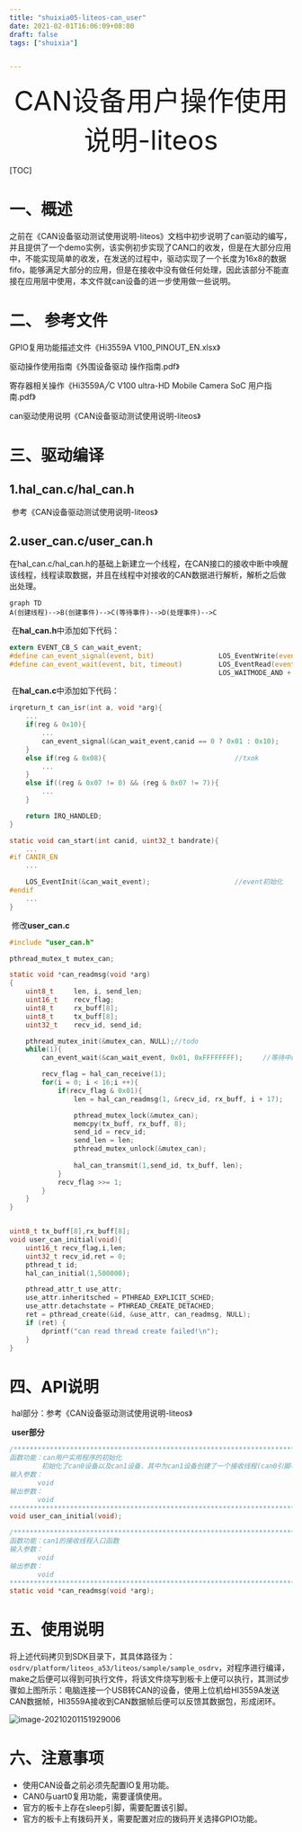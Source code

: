 ```yaml
---
title: "shuixia05-liteos-can_user"
date: 2021-02-01T16:06:09+08:00
draft: false
tags: ["shuixia"]


---
```


<div align = "center" style="font-size:48px">CAN设备用户操作使用说明-liteos</div>

[TOC]

# 一、概述

​		之前在《CAN设备驱动测试使用说明-liteos》文档中初步说明了can驱动的编写，并且提供了一个demo实例，该实例初步实现了CAN口的收发，但是在大部分应用中，不能实现简单的收发，在发送的过程中，驱动实现了一个长度为16x8的数据fifo，能够满足大部分的应用，但是在接收中没有做任何处理，因此该部分不能直接在应用层中使用，本文件就can设备的进一步使用做一些说明。



# 二、 参考文件

GPIO复用功能描述文件《Hi3559A V100_PINOUT_EN.xlsx》

驱动操作使用指南《外围设备驱动 操作指南.pdf》

寄存器相关操作《Hi3559A╱C V100 ultra-HD Mobile Camera SoC 用户指南.pdf》

can驱动使用说明《CAN设备驱动测试使用说明-liteos》



# 三、驱动编译

## 1.hal_can.c/hal_can.h

​		参考《CAN设备驱动测试使用说明-liteos》



## 2.user_can.c/user_can.h

​		在hal_can.c/hal_can.h的基础上新建立一个线程，在CAN接口的接收中断中唤醒该线程，线程读取数据，并且在线程中对接收的CAN数据进行解析，解析之后做出处理。

```mermaid
graph TD
A(创建线程)-->B(创建事件)-->C(等待事件)-->D(处理事件)-->C
```



​		在**hal_can.h**中添加如下代码：

```c
extern EVENT_CB_S can_wait_event;
#define can_event_signal(event, bit)                LOS_EventWrite(event, bit)
#define can_event_wait(event, bit, timeout)         LOS_EventRead(event, bit,\
                                                    LOS_WAITMODE_AND + LOS_WAITMODE_CLR, timeout)
```

​			在**hal_can.c**中添加如下代码：

```c
irqreturn_t can_isr(int a, void *arg){
    ...
    if(reg & 0x10){    
        ...
        can_event_signal(&can_wait_event,canid == 0 ? 0x01 : 0x10);     
    }
    else if(reg & 0x08){                                //txok
        ...  
    }
    else if((reg & 0x07 != 0) && (reg & 0x07 != 7)){
        ...
    }

    return IRQ_HANDLED;
}

static void can_start(int canid, uint32_t bandrate){
    ...
#if CANIR_EN
    ...

    LOS_EventInit(&can_wait_event);             		//event初始化
#endif
    ...
}
```

​		修改**user_can.c**

```c
#include "user_can.h"

pthread_mutex_t mutex_can;

static void *can_readmsg(void *arg)
{
    uint8_t     len, i, send_len;
    uint16_t    recv_flag;
    uint8_t     rx_buff[8];
    uint8_t     tx_buff[8];
    uint32_t    recv_id, send_id;

    pthread_mutex_init(&mutex_can, NULL);//todo
    while(1){
        can_event_wait(&can_wait_event, 0x01, 0xFFFFFFFF);     //等待中断唤醒,一直等待

        recv_flag = hal_can_receive(1);
        for(i = 0; i < 16;i ++){
            if(recv_flag & 0x01){
                len = hal_can_readmsg(1, &recv_id, rx_buff, i + 17);

                pthread_mutex_lock(&mutex_can);
                memcpy(tx_buff, rx_buff, 8);
                send_id = recv_id;
                send_len = len;
                pthread_mutex_unlock(&mutex_can);
                
                hal_can_transmit(1,send_id, tx_buff, len);
            }
            recv_flag >>= 1;
        }
    }
}


uint8_t tx_buff[8],rx_buff[8];
void user_can_initial(void){
    uint16_t recv_flag,i,len;
    uint32_t recv_id,ret = 0;
    pthread_t id;
    hal_can_initial(1,500000);

    pthread_attr_t use_attr;
    use_attr.inheritsched = PTHREAD_EXPLICIT_SCHED;
    use_attr.detachstate = PTHREAD_CREATE_DETACHED;
    ret = pthread_create(&id, &use_attr, can_readmsg, NULL);
    if (ret) {
        dprintf("can read thread create failed!\n");
    }
}
```



# 四、API说明

​		hal部分：参考《CAN设备驱动测试使用说明-liteos》

​		**user部分**

```c
/******************************************************************************
函数功能：can用户实用程序的初始化
		初始化了can0设备以及can1设备，其中为can1设备创建了一个接收线程(can0引脚与uart0复用了)
输入参数：
​		void
输出参数：
​		void
******************************************************************************/
void user_can_initial(void);
```



```c
/******************************************************************************
函数功能：can1的接收线程入口函数
输入参数：
​		void
输出参数：
​		void
******************************************************************************/
static void *can_readmsg(void *arg);
```



# 五、使用说明

​		将上述代码拷贝到SDK目录下，其具体路径为：```osdrv/platform/liteos_a53/liteos/sample/sample_osdrv```，对程序进行编译，make之后便可以得到可执行文件，将该文件烧写到板卡上便可以执行，其测试步骤如上图所示：电脑连接一个USB转CAN的设备，使用上位机给HI3559A发送CAN数据帧，HI3559A接收到CAN数据帧后便可以反馈其数据包，形成闭环。

![image-20210201151929006](/home/luocang/.config/Typora/typora-user-images/image-20210201151929006.png)



# 六、注意事项

* 使用CAN设备之前必须先配置IO复用功能。
* CAN0与uart0复用功能，需要谨慎使用。
* 官方的板卡上存在sleep引脚，需要配置该引脚。
* 官方的板卡上有拨码开关，需要配置对应的拨码开关选择GPIO功能。
